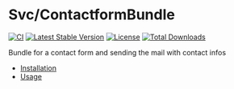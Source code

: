 # Svc/ContactformBundle

[![CI](https://github.com/Sven-Ve/svc-contactform-bundle/actions/workflows/php.yml/badge.svg)](https://github.com/Sven-Ve/svc-contactform-bundle/actions/workflows/php.yml) 
[![Latest Stable Version](https://poser.pugx.org/svc/contactform-bundle/v)](https://packagist.org/packages/svc/contactform-bundle) 
[![License](https://poser.pugx.org/svc/contactform-bundle/license)](https://packagist.org/packages/svc/contactform-bundle) 
[![Total Downloads](https://poser.pugx.org/svc/contactform-bundle/downloads)](https://packagist.org/packages/svc/contactform-bundle)

Bundle for a contact form and sending the mail with contact infos

* [Installation](docs/installation.md)
* [Usage](docs/usage.md)

